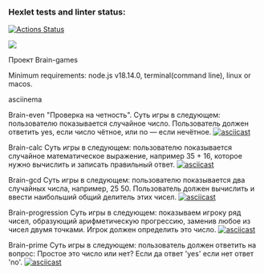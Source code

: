 ### Hexlet tests and linter status:

[![Actions Status](https://github.com/webcat70/frontend-project-44/workflows/hexlet-check/badge.svg)](https://github.com/webcat70/frontend-project-44/actions)

<a href="https://codeclimate.com/github/webcat70/frontend-project-44/maintainability"><img src="https://api.codeclimate.com/v1/badges/db409412161a68c91025/maintainability" /></a>

Проект Brain-games

Minimum requirements: node.js v18.14.0, terminal(command line), linux or macos.

asciinema

Brain-even
"Проверка на четность".
Суть игры в следующем: пользователю показывается случайное число. Пользователь должен ответить yes, если число чётное, или no — если нечётное.
[![asciicast](https://asciinema.org/a/Qt8V5PkC5C7t68rc2i4bNVvdy.svg)](https://asciinema.org/a/Qt8V5PkC5C7t68rc2i4bNVvdy)

Brain-calc
Суть игры в следующем: пользователю показывается случайное математическое выражение, например 35 + 16, которое нужно вычислить и записать правильный ответ.
[![asciicast](https://asciinema.org/a/QmCyGjI2Iz0HnbU1rMtO8R6xW.svg)](https://asciinema.org/a/QmCyGjI2Iz0HnbU1rMtO8R6xW)

Brain-gcd
Суть игры в следующем: пользователю показывается два случайных числа, например, 25 50. Пользователь должен вычислить и ввести наибольший общий делитель этих чисел.
[![asciicast](https://asciinema.org/a/TkCGeO7PekkY4skI72mAoru0p.svg)](https://asciinema.org/a/TkCGeO7PekkY4skI72mAoru0p)

Brain-progression
Суть игры в следующем: показываем игроку ряд чисел, образующий арифметическую прогрессию, заменив любое из чисел двумя точками. Игрок должен определить это число.
[![asciicast](https://asciinema.org/a/Ka1bhiVLGgaXQ7QtRXKFnxCzz.svg)](https://asciinema.org/a/Ka1bhiVLGgaXQ7QtRXKFnxCzz)

Brain-prime
Суть игры в следующем: пользователь должен ответить на вопрос: Простое это число или нет? Если да ответ 'yes' если нет ответ 'no'.
[![asciicast](https://asciinema.org/a/0TbHrYxiPkzMxQyN77bVAQye5.svg)](https://asciinema.org/a/0TbHrYxiPkzMxQyN77bVAQye5)